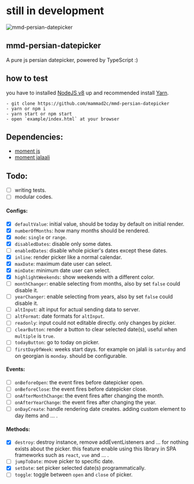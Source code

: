 # still in development

![mmd-persian-datepicker](https://user-images.githubusercontent.com/16647736/50376733-8caa3680-0626-11e9-9661-4e83145e21f2.png)

## mmd-persian-datepicker

A pure js persian datepicker, powered by TypeScript :)

## how to test

you have to installed [NodeJS v8](https://nodejs.org) up and recommended install [Yarn](https://yarnpkg.com/https://yarnpkg.com/).

```
- git clone https://github.com/mammad2c/mmd-persian-datepicker
- yarn or npm i
- yarn start or npm start
- open `example/index.html` at your browser
```

## Dependencies:

- [moment js](https://github.com/moment/moment)
- [moment jalaali](https://github.com/jalaali/moment-jalaali)

## Todo:

- [ ] writing tests.
- [ ] modular codes.

#### Configs:

- [x] `defaultValue`: initial value, should be today by default on initial render.
- [x] `numberOfMonths`: how many months should be rendered.
- [x] `mode`: `single` or `range`.
- [x] `disabledDates`: disable only some dates.
- [ ] `enabledDates`: disable whole picker's dates except these dates.
- [x] `inline`: render picker like a normal calendar.
- [x] `maxDate`: maximum date user can select.
- [x] `minDate`: minimum date user can select.
- [x] `highlightWeekends`: show weekends with a different color.
- [ ] `monthChanger`: enable selecting from months, also by set `false` could disable it.
- [ ] `yearChanger`: enable selecting from years, also by set `false` could disable it.
- [ ] `altInput`: alt input for actual sending data to server.
- [ ] `altFormat`: date formats for `altInput`.
- [ ] `readonly`: input could not editable directly. only changes by picker.
- [ ] `clearButton`: render a button to clear selected date(s), useful when `multiple` is `true`.
- [ ] `todayButton`: go to today on picker.
- [ ] `firstDayOfWeek`: weeks start days. for example on jalali is `saturday` and on georgian is `monday`. should be configurable.

#### Events:

- [ ] `onBeforeOpen`: the event fires before datepicker open.
- [ ] `onBeforeClose`: the event fires before datepicker close.
- [ ] `onAfterMonthChange`: the event fires after changing the month.
- [ ] `onAfterYearChange`: the event fires after changing the year.
- [ ] `onDayCreate`: handle rendering date creates. adding custom element to day items and ... .

#### Methods:

- [x] `destroy`: destroy instance, remove addEventListeners and ... for nothing exists about the picker. this feature enable using this library in SPA frameworks such as `react`, `vue` and ... .
- [ ] `jumpToDate`: move picker to specific date.
- [x] `setDate`: set picker selected date(s) programmatically.
- [ ] `toggle`: toggle between `open` and `close` of picker.
